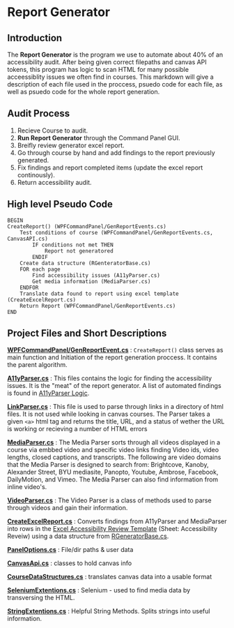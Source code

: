 # Report Generator

## Introduction

The **Report Generator** is the program we use to automate about 40% of an accessibility audit. After being given correct filepaths and canvas API tokens, this program has logic to scan HTML for many possible acceessiblity issues we often find in courses. This markdown will give a description of each file used in the proccess, psuedo code for each file, as well as psuedo code for the whole report generation.

## Audit Process

1. Recieve Course to audit.
2. **Run Report Generator** through the Command Panel GUI.
3. Breifly review generator excel report.
4. Go through course by hand and add findings to the report previously generated.
5. Fix findings and report completed items (update the excel report continously).
6. Return accessibility audit.

## High level Pseudo Code

```
BEGIN
CreateReport() (WPFCommandPanel/GenReportEvents.cs)
    Test conditions of course (WPFCommandPanel/GenReportEvents.cs, CanvasAPI.cs)
        IF conditions not met THEN
            Report not generatored
        ENDIF
    Create data structure (RGenteratorBase.cs)
    FOR each page
        Find accessibility issues (A11yParser.cs)
        Get media information (MediaParser.cs)
    ENDFOR
    Translate data found to report using excel template (CreateExcelReport.cs)
    Return Report (WPFCommandPanel/GenReportEvents.cs)
END
```

## Project Files and Short Descriptions

**[WPFCommandPanel/GenReportEvent.cs](source/GenReportEvents.cs)**
: `CreateReport()` class serves as main function and Initiation of the report generation proccess. It contains the parent algorithm.

**[A11yParser.cs](source/A11yParser.cs)**
: This files contains the logic for finding the accessibility issues. It is the "meat" of the report generator. A list of automated findings is found in [A11yParser Logic](A11yParser%20Logic.md).

**[LinkParser.cs](source/LinkParser.cs)**
: This file is used to parse through links in a directory of html files. It is not used while looking in canvas courses. The Parser takes a given `<a>` html tag and returns the title, URL, and a status of wether the URL is working or recieving a number of HTML errors

**[MediaParser.cs](source/MediaParser.cs)**
: The Media Parser sorts through all videos displayed in a course via embbed video and specific video links finding Video ids, video lengths, closed captions, and transcripts. The following are video domains that the Media Parser is designed to search from: Brightcove, Kanoby, Alexander Street, BYU mediasite, Panopto, Youtube, Ambrose, Facebook, DailyMotion, and Vimeo. The Media Parser can also find information from inline video's.

**[VideoParser.cs](source/VideoParser.cs)**
: The Video Parser is a class of methods used to parse through videos and gain their information.

**[CreateExcelReport.cs](source/CreateExcelReport.cs)**
: Converts findings from A11yParser and MediaParser into rows in the [Excel Accessibility Review Template](CAR%20-%20Accessibility%20Review%20Template.xlsx) (Sheet: Accessibility Reveiw) using a data structure from [RGeneratorBase.cs](source/RGeneratorBase.cs).

**[PanelOptions.cs](source/PanelOptions.cs)**
: File/dir paths & user data

**[CanvasApi.cs](source/CanvasApi.cs)**
: classes to hold canvas info

**[CourseDataStructures.cs](source/CourseDataStructures.cs)**
: translates canvas data into a usable format

**[SeleniumExtentions.cs](source/SeleniumExtentions.cs)**
: Selenium - used to find media data by transversing the HTML.

**[StringExtentions.cs](source/StringExtentions.cs)**
: Helpful String Methods. Splits strings into useful information.
